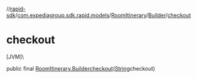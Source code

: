 //[rapid-sdk](../../../../index.md)/[com.expediagroup.sdk.rapid.models](../../index.md)/[RoomItinerary](../index.md)/[Builder](index.md)/[checkout](checkout.md)

# checkout

[JVM]\

public final [RoomItinerary.Builder](index.md)[checkout](checkout.md)([String](https://docs.oracle.com/javase/8/docs/api/java/lang/String.html)checkout)
